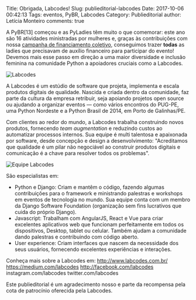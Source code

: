 Title: Obrigada, Labcodes!
Slug: publieditorial-labcodes
Date: 2017-10-06 00:42:13
Tags: eventos, PyBR, Labcodes
Category: Publieditorial
author: Letícia Monteiro
comments: true

A PyBR[13] começou e as PyLadies têm muito o que comemorar: este ano são 16 atividades ministradas por mulheres e, graças às contribuições com nossa [campanha de financiamento coletivo](http://brasil.pyladies.com/2017/08/30/campanha-pyladies-no-pybr-13-reta-final), conseguimos trazer <b>todas</b> as ladies que precisavam de auxílio financeiro para participar do evento! Devemos mais esse passo em direção a uma maior diversidade e inclusão feminina na comunidade Python a apoiadores cruciais como a Labcodes.

![Labcodes]({filename}/images/labcodes0.jpeg)

A Labcodes é um estúdio de software que projeta, implementa e escala produtos digitais de qualidade.
Nascida e criada dentro da comunidade, faz parte da cultura da empresa retribuir, seja apoiando projetos open source ou ajudando a organizar eventos — como vários encontros do PUG-PE, uma Python Nordeste e a Python Brasil de 2014, em Porto de Galinhas/PE.

Com clientes ao redor do mundo, a Labcodes trabalha construindo novos produtos, fornecendo _team augmentation_ e reduzindo custos ao automatizar processos internos. Sua equipe é multi talentosa e apaixonada por software, desde concepção e design a desenvolvimento: "Acreditamos que qualidade é um pilar não negociável ao construir produtos digitais e comunicação é a chave para resolver todos os problemas".

![Equipe Labcodes]({filename}/images/labcodes1.jpeg)

São especialistas em:
* Python e Django: Criam e mantêm o código, fazendo algumas contribuições para o framework e ministrando palestras e workshops em eventos de tecnologia no mundo. Sua equipe conta com um membro da Django Software Foundation (organização sem fins lucrativos que cuida do próprio Django).
* Javascript: Trabalham com AngularJS, React e Vue para criar excelentes aplicativos web que funcionam perfeitamente em todos os dispositivos, Desktop, tablet ou celular. Também ajudam a comunidade dando palestras e contribuindo com código aberto.
* User experience: Criam interfaces que nascem da necessidade dos seus usuários, fornecendo excelentes experiências e interações.

Conheça mais sobre a Labcodes em:
http://www.labcodes.com.br/
https://medium.com/labcodes
http://facebook.com/labcodes
instagram.com/labcodes
twitter.com/labcodes

Este publieditorial é um agradecimento nosso e parte da recompensa pela cota de patrocínio oferecida pela Labcodes.